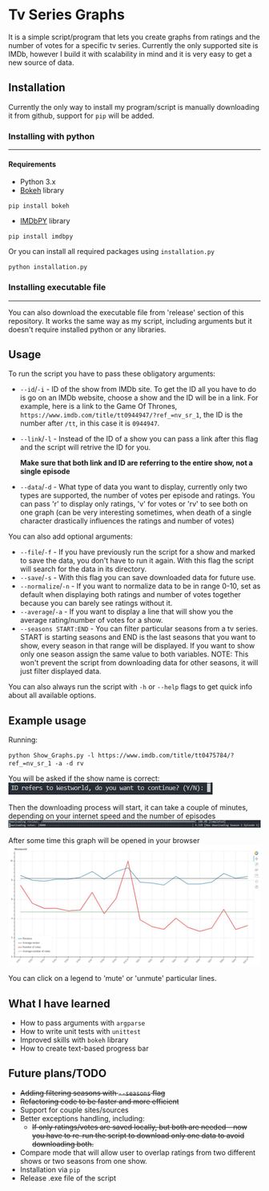 # Tv Series Graphs
It is a simple script/program that lets you create graphs from ratings and the number of votes for a specific tv series. Currently the only supported site is IMDb, however I build it with scalability in mind and it is very easy to get a new source of data.

## Installation
Currently the only way to install my program/script is manually downloading it from github, support for `pip` will be added.

### Installing with python
---
#### Requirements
* Python 3.x
* [Bokeh](https://bokeh.pydata.org/en/latest/) library 
```
pip install bokeh
```
* [IMDbPY](https://github.com/alberanid/imdbpy) library 
```
pip install imdbpy
```

Or you can install all required packages using `installation.py`
```
python installation.py
```

### Installing executable file
---
You can also download the executable file from 'release' section of this repository. It works the same way as my script, including arguments but it doesn't require installed python or any libraries.


## Usage
To run the script you have to pass these obligatory arguments:
* `--id`/`-i` - ID of the show from IMDb site. To get the ID all you have to do is go on an IMDb website, choose a show and the ID will be in a link. For example, here is a link to the Game Of Thrones, `https://www.imdb.com/title/tt0944947/?ref_=nv_sr_1`, the ID is the number after `/tt`, in this case it is `0944947`.
* `--link`/`-l` - Instead of the ID of a show you can pass a link after this flag and the script will retrive the ID for you.

    **Make sure that both link and ID are referring to the entire show, not a single episode** 

* `--data`/`-d` - What type of data you want to display, currently only two types are supported, the number of votes per episode and ratings. You can pass 'r' to display only ratings, 'v' for votes or 'rv' to see both on one graph (can be very interesting sometimes, when death of a single character drastically influences the ratings and number of votes)

You can also add optional arguments:
* `--file`/`-f` - If you have previously run the script for a show and marked to save the data, you don't have to run it again. With this flag the script will search for the data in its directory.
* `--save`/`-s` - With this flag you can save downloaded data for future use.
* `--normalize`/`-n` - If you want to normalize data to be in range 0-10, set as default when displaying both ratings and number of votes together because you can barely see ratings without it.
* `--average`/`-a` - If you want to display a line that will show you the average rating/number of votes for a show.
* `--seasons START:END` - You can filter particular seasons from a tv series. START is starting seasons and END is the last seasons that you want to show, every season in that range will be displayed. If you want to show only one season assign the same value to both variables. 
NOTE: This won't prevent the script from downloading data for other seasons, it will just filter displayed data.


You can also always run the script with `-h` or `--help` flags to get quick info about all available options.

## Example usage
Running:
```
python Show_Graphs.py -l https://www.imdb.com/title/tt0475784/?ref_=nv_sr_1 -a -d rv
```
You will be asked if the show name is correct:
![](https://github.com/kubapilch/Show-Details/blob/master/examples/sure.png)

Then the downloading process will start, it can take a couple of minutes, depending on your internet speed and the number of episodes
![](https://github.com/kubapilch/Show-Details/blob/master/examples/downloading.png)

After some time this graph will be opened in your browser
![](https://github.com/kubapilch/Show-Details/blob/master/examples/graph.png)

You can click on a legend to 'mute' or 'unmute' particular lines. 

## What I have learned
* How to pass arguments with `argparse`
* How to write unit tests with `unittest`
* Improved skills with `bokeh` library
* How to create text-based progress bar

## Future plans/TODO
* ~~Adding filtering seasons with `--seasons` flag~~
* ~~Refactoring code to be faster and more efficient~~
* Support for couple sites/sources
* Better exceptions handling, including:
    * ~~If only ratings/votes are saved locally, but both are needed - now you have to re-run the script to download only one data to avoid downloading both.~~
* Compare  mode that will allow user to overlap ratings from two different shows or two seasons from one show.
* Installation via `pip`
* Release .exe file of the script